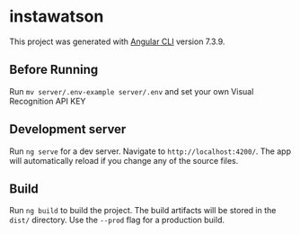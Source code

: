 # instawatson

This project was generated with [Angular CLI](https://github.com/angular/angular-cli) version 7.3.9.

## Before Running

Run `mv server/.env-example server/.env` and set your own Visual Recognition API KEY

## Development server

Run `ng serve` for a dev server. Navigate to `http://localhost:4200/`. The app will automatically reload if you change any of the source files.

## Build

Run `ng build` to build the project. The build artifacts will be stored in the `dist/` directory. Use the `--prod` flag for a production build.
